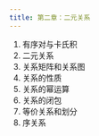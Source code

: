 ```yaml
---
title: 第二章：二元关系
---
```


1. 有序对与卡氏积
2. 二元关系
3. 关系矩阵和关系图
4. 关系的性质
5. 关系的幂运算
6. 关系的闭包
7. 等价关系和划分
8. 序关系